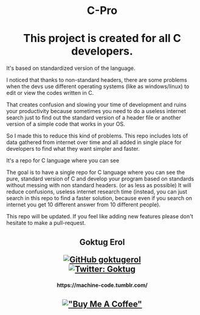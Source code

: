<h1 align='center'>  C-Pro </h1>

<h1 align='center'> This project is created for all C developers. </h1> 
It's based on standardized version of the language.

I noticed that thanks to non-standard headers, there are some problems when the devs use different operating systems (like as windows/linux) 
to edit or view the codes written in C.

That creates confusion and slowing your time of development and ruins your productivity because sometimes you need to do a useless internet search just to find out the standard version of a header file or another version of a simple code that works in your OS.

So I made this to reduce this kind of problems.
This repo includes lots of data gathered from internet over time and all added in single place for developers to find what they want simpler and faster. 

It's a repo for C language where you can see

The goal is to have a single repo for C language where you can see the pure, standard version of C and develop your program based on standards without messing with non standard headers. (or as less as possible)
It will reduce confusions, useless internet research time (instead, you can just search in this repo to find a faster solution, because even if you search on internet you get 10 different answer from 10 different people).


This repo will be updated. If you feel like adding new features please don't hesitate to make a pull-request.


<h2 align='center'>
Goktug Erol

[![GitHub goktugerol](https://img.shields.io/badge/GitHub-100000?style=for-the-badge&logo=github&logoColor=white)](https://github.com/goktugerol)  
[![Twitter: Goktug](https://img.shields.io/badge/Twitter-1DA1F2?style=for-the-badge&logo=twitter&logoColor=white)](https://twitter.com/ge_dev_) </h2>
  
<h4 align='center'>
<h4 align='center'>
https://machine-code.tumblr.com/ </h4>

<h2 align='center'>

[!["Buy Me A Coffee"](https://www.buymeacoffee.com/assets/img/custom_images/orange_img.png)](https://www.buymeacoffee.com/cyber9unk) </h2>

